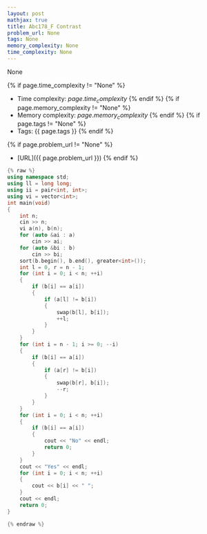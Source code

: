 ```yaml
---
layout: post
mathjax: true
title: Abc178_F Contrast
problem_url: None
tags: None
memory_complexity: None
time_complexity: None
---
```


None


{% if page.time_complexity != "None" %}
- Time complexity: ${{ page.time_complexity }}$
{% endif %}
{% if page.memory_complexity != "None" %}
- Memory complexity: ${{ page.memory_complexity }}$
{% endif %}
{% if page.tags != "None" %}
- Tags: {{ page.tags }}
{% endif %}

{% if page.problem_url != "None" %}
- [URL]({{ page.problem_url }})
{% endif %}

```cpp
{% raw %}
using namespace std;
using ll = long long;
using ii = pair<int, int>;
using vi = vector<int>;
int main(void)
{
    int n;
    cin >> n;
    vi a(n), b(n);
    for (auto &ai : a)
        cin >> ai;
    for (auto &bi : b)
        cin >> bi;
    sort(b.begin(), b.end(), greater<int>());
    int l = 0, r = n - 1;
    for (int i = 0; i < n; ++i)
    {
        if (b[i] == a[i])
        {
            if (a[l] != b[i])
            {
                swap(b[l], b[i]);
                ++l;
            }
        }
    }
    for (int i = n - 1; i >= 0; --i)
    {
        if (b[i] == a[i])
        {
            if (a[r] != b[i])
            {
                swap(b[r], b[i]);
                --r;
            }
        }
    }
    for (int i = 0; i < n; ++i)
    {
        if (b[i] == a[i])
        {
            cout << "No" << endl;
            return 0;
        }
    }
    cout << "Yes" << endl;
    for (int i = 0; i < n; ++i)
    {
        cout << b[i] << " ";
    }
    cout << endl;
    return 0;
}

{% endraw %}
```